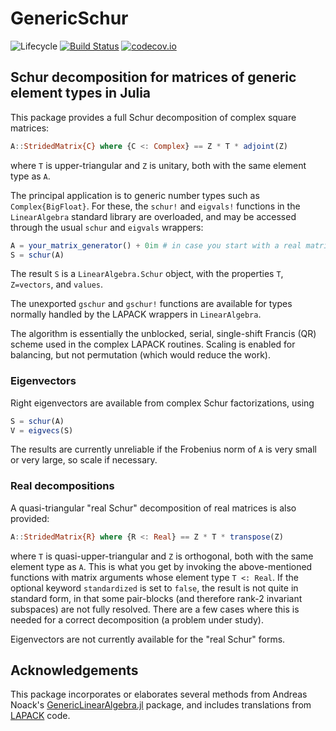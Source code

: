 # GenericSchur

<!-- ![Lifecycle](https://img.shields.io/badge/lifecycle-experimental-orange.svg) -->
![Lifecycle](https://img.shields.io/badge/lifecycle-maturing-blue.svg)<!--
![Lifecycle](https://img.shields.io/badge/lifecycle-stable-green.svg)
![Lifecycle](https://img.shields.io/badge/lifecycle-retired-orange.svg)
![Lifecycle](https://img.shields.io/badge/lifecycle-archived-red.svg)
![Lifecycle](https://img.shields.io/badge/lifecycle-dormant-blue.svg) -->
[![Build Status](https://travis-ci.org/RalphAS/GenericSchur.jl.svg?branch=master)](https://travis-ci.org/RalphAS/GenericSchur.jl)
[![codecov.io](http://codecov.io/github/RalphAS/GenericSchur.jl/coverage.svg?branch=master)](http://codecov.io/github/RalphAS/GenericSchur.jl?branch=master)

## Schur decomposition for matrices of generic element types in Julia

This package provides a full Schur decomposition of complex square matrices:
```julia
A::StridedMatrix{C} where {C <: Complex} == Z * T * adjoint(Z)
```
where `T` is upper-triangular and `Z` is unitary, both with the same element
type as `A`.

The principal application is to generic number types such as `Complex{BigFloat}`.
For these, the `schur!` and `eigvals!` functions in the `LinearAlgebra`
standard library are overloaded, and may be accessed through the usual
`schur` and `eigvals` wrappers:

```julia
A = your_matrix_generator() + 0im # in case you start with a real matrix
S = schur(A)
```
The result `S` is a `LinearAlgebra.Schur` object, with the properties `T`,
`Z=vectors`, and `values`.

The unexported `gschur` and `gschur!` functions are available for types
normally handled by the LAPACK wrappers in `LinearAlgebra`.

The algorithm is essentially the unblocked, serial, single-shift Francis (QR)
scheme used in the complex LAPACK routines. Scaling is enabled for balancing,
but not permutation (which would reduce the work).

### Eigenvectors

Right eigenvectors are available from complex Schur factorizations, using

```julia
S = schur(A)
V = eigvecs(S)
```
The results are currently unreliable if the Frobenius norm of `A` is very
small or very large, so scale if necessary.

### Real decompositions

A quasi-triangular "real Schur" decomposition of real matrices is also
provided:
```julia
A::StridedMatrix{R} where {R <: Real} == Z * T * transpose(Z)
```
where `T` is quasi-upper-triangular and `Z` is orthogonal, both with the
same element type as `A`.  This is what you get by invoking the above-mentioned
functions with matrix arguments whose element type `T <: Real`.
If the optional keyword `standardized` is set to `false`,
the result is not quite in standard form, in that some
pair-blocks (and therefore rank-2 invariant subspaces) are not fully resolved.
There are a few cases where this is needed for a correct decomposition
(a problem under study).

Eigenvectors are not currently available for the "real Schur" forms.

## Acknowledgements

This package incorporates or elaborates several methods from Andreas Noack's
[GenericLinearAlgebra.jl](http://github.com/AndreasNoack/GenericLinearAlgebra.jl) package,
and includes translations from [LAPACK](http://www.netlib.org/lapack/index.html) code.

